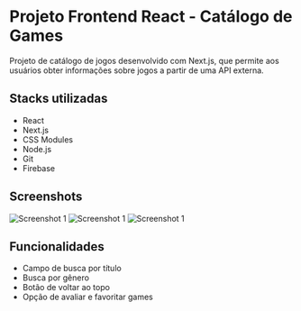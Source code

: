 # Projeto Frontend React - Catálogo de Games

Projeto de catálogo de jogos desenvolvido com Next.js, que permite aos usuários obter informações sobre jogos a partir de uma API externa.

## Stacks utilizadas

- React
- Next.js
- CSS Modules
- Node.js
- Git
- Firebase

## Screenshots
![Screenshot 1](https://i.imgur.com/PVhWvsU.png)
![Screenshot 1](https://i.imgur.com/M2EDX9A.png)
![Screenshot 1](https://i.imgur.com/BKLoin6.png)
##

## Funcionalidades

- Campo de busca por título
- Busca por gênero
- Botão de voltar ao topo
- Opção de avaliar e favoritar games

